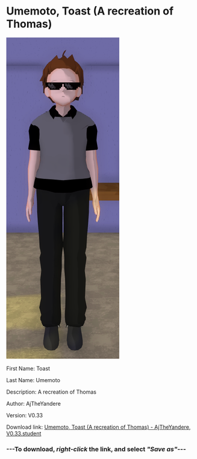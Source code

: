 # Umemoto, Toast (A recreation of Thomas)

<img src = "https://raw.githubusercontent.com/Arbiter1223/Daigaku-Gurashi-Custom-Students/master/Students/Files/Umemoto%2C%20Toast%20(A%20recreation%20of%20Thomas).png">

First Name: Toast

Last Name: Umemoto

Description: A recreation of Thomas

Author: AjTheYandere

Version: V0.33

Download link: <a href="https://raw.githubusercontent.com/Arbiter1223/Daigaku-Gurashi-Custom-Students/master/Students/Files/Umemoto%2C%20Toast%20(A%20recreation%20of%20Thomas)%20-%20AjTheYandere%2C%20V0.33.student">Umemoto, Toast (A recreation of Thomas) - AjTheYandere, V0.33.student</a>

### ---**To download, _right-click_ the link, and select _"Save as"_**---
